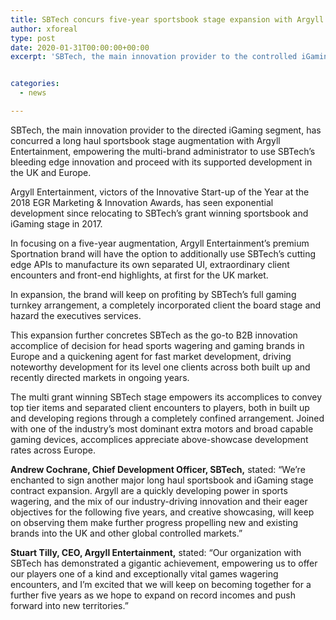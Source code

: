 ```yaml
---
title: SBTech concurs five-year sportsbook stage expansion with Argyll Entertainment
author: xforeal 
type: post
date: 2020-01-31T00:00:00+00:00
excerpt: 'SBTech, the main innovation provider to the controlled iGaming part, has concurred a long haul sportsbook stage augmentation with Argyll Entertainment, empowering the multi-brand administrator to use SBTech&amp;rsquo;s bleeding edge innovation and proceed with its supported development in the UK and Europe '


categories:
  - news

---
```

SBTech, the main innovation provider to the directed iGaming segment, has concurred a long haul sportsbook stage augmentation with Argyll Entertainment, empowering the multi-brand administrator to use SBTech&rsquo;s bleeding edge innovation and proceed with its supported development in the UK and Europe.

Argyll Entertainment, victors of the Innovative Start-up of the Year at the 2018 EGR Marketing & Innovation Awards, has seen exponential development since relocating to SBTech&rsquo;s grant winning sportsbook and iGaming stage in 2017.

In focusing on a five-year augmentation, Argyll Entertainment&rsquo;s premium Sportnation brand will have the option to additionally use SBTech&rsquo;s cutting edge APIs to manufacture its own separated UI, extraordinary client encounters and front-end highlights, at first for the UK market.

In expansion, the brand will keep on profiting by SBTech&rsquo;s full gaming turnkey arrangement, a completely incorporated client the board stage and hazard the executives services.

This expansion further concretes SBTech as the go-to B2B innovation accomplice of decision for head sports wagering and gaming brands in Europe and a quickening agent for fast market development, driving noteworthy development for its level one clients across both built up and recently directed markets in ongoing years.

The multi grant winning SBTech stage empowers its accomplices to convey top tier items and separated client encounters to players, both in built up and developing regions through a completely confined arrangement. Joined with one of the industry&rsquo;s most dominant extra motors and broad capable gaming devices, accomplices appreciate above-showcase development rates across Europe.

**Andrew Cochrane, Chief Development Officer, SBTech,** stated: &ldquo;We&rsquo;re enchanted to sign another major long haul sportsbook and iGaming stage contract expansion. Argyll are a quickly developing power in sports wagering, and the mix of our industry-driving innovation and their eager objectives for the following five years, and creative showcasing, will keep on observing them make further progress propelling new and existing brands into the UK and other global controlled markets.&rdquo;

**Stuart Tilly, CEO, Argyll Entertainment,** stated: &ldquo;Our organization with SBTech has demonstrated a gigantic achievement, empowering us to offer our players one of a kind and exceptionally vital games wagering encounters, and I&rsquo;m excited that we will keep on becoming together for a further five years as we hope to expand on record incomes and push forward into new territories.&rdquo;
